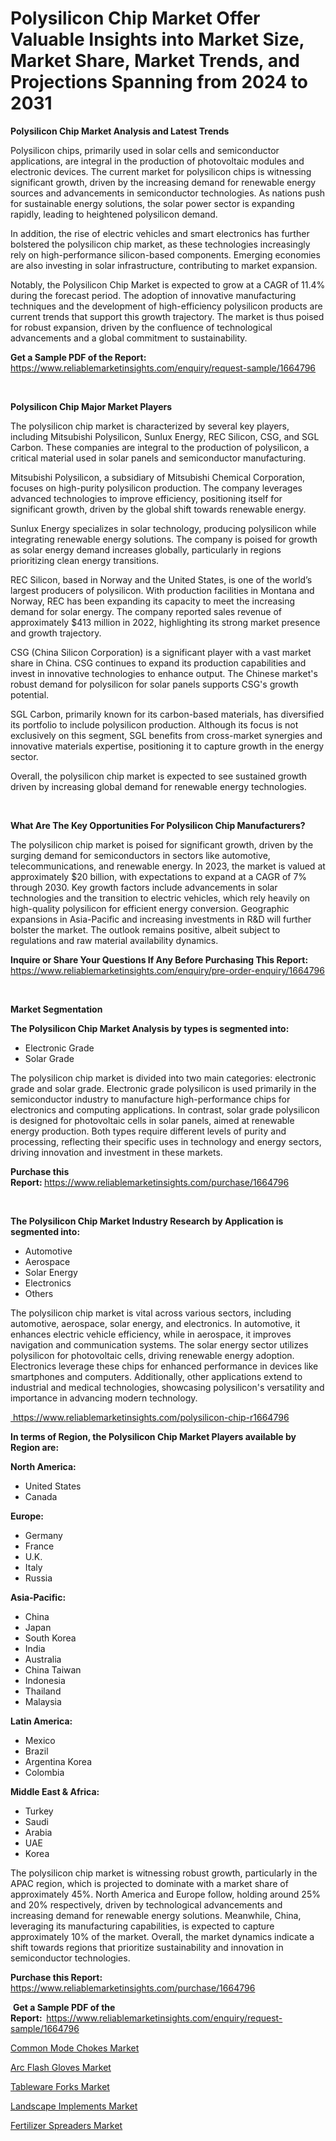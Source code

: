 <p><h1>Polysilicon Chip Market Offer Valuable Insights into Market Size, Market Share, Market Trends, and Projections Spanning from 2024 to 2031</h1></p><p><strong>Polysilicon Chip Market Analysis and Latest Trends</strong></p>
<p><p>Polysilicon chips, primarily used in solar cells and semiconductor applications, are integral in the production of photovoltaic modules and electronic devices. The current market for polysilicon chips is witnessing significant growth, driven by the increasing demand for renewable energy sources and advancements in semiconductor technologies. As nations push for sustainable energy solutions, the solar power sector is expanding rapidly, leading to heightened polysilicon demand. </p><p>In addition, the rise of electric vehicles and smart electronics has further bolstered the polysilicon chip market, as these technologies increasingly rely on high-performance silicon-based components. Emerging economies are also investing in solar infrastructure, contributing to market expansion. </p><p>Notably, the Polysilicon Chip Market is expected to grow at a CAGR of 11.4% during the forecast period. The adoption of innovative manufacturing techniques and the development of high-efficiency polysilicon products are current trends that support this growth trajectory. The market is thus poised for robust expansion, driven by the confluence of technological advancements and a global commitment to sustainability.</p></p>
<p><strong>Get a Sample PDF of the Report:&nbsp;</strong> <a href="https://www.reliablemarketinsights.com/enquiry/request-sample/1664796?utm_campaign=1332&utm_medium=2&utm_source=Github&utm_content=ia&utm_term=29092024&utm_id=polysilicon-chip">https://www.reliablemarketinsights.com/enquiry/request-sample/1664796</a></p>
<p>&nbsp;</p>
<p><strong>Polysilicon Chip Major Market Players</strong></p>
<p><p>The polysilicon chip market is characterized by several key players, including Mitsubishi Polysilicon, Sunlux Energy, REC Silicon, CSG, and SGL Carbon. These companies are integral to the production of polysilicon, a critical material used in solar panels and semiconductor manufacturing. </p><p>Mitsubishi Polysilicon, a subsidiary of Mitsubishi Chemical Corporation, focuses on high-purity polysilicon production. The company leverages advanced technologies to improve efficiency, positioning itself for significant growth, driven by the global shift towards renewable energy. </p><p>Sunlux Energy specializes in solar technology, producing polysilicon while integrating renewable energy solutions. The company is poised for growth as solar energy demand increases globally, particularly in regions prioritizing clean energy transitions.</p><p>REC Silicon, based in Norway and the United States, is one of the world’s largest producers of polysilicon. With production facilities in Montana and Norway, REC has been expanding its capacity to meet the increasing demand for solar energy. The company reported sales revenue of approximately $413 million in 2022, highlighting its strong market presence and growth trajectory.</p><p>CSG (China Silicon Corporation) is a significant player with a vast market share in China. CSG continues to expand its production capabilities and invest in innovative technologies to enhance output. The Chinese market's robust demand for polysilicon for solar panels supports CSG's growth potential.</p><p>SGL Carbon, primarily known for its carbon-based materials, has diversified its portfolio to include polysilicon production. Although its focus is not exclusively on this segment, SGL benefits from cross-market synergies and innovative materials expertise, positioning it to capture growth in the energy sector.</p><p>Overall, the polysilicon chip market is expected to see sustained growth driven by increasing global demand for renewable energy technologies.</p></p>
<p>&nbsp;</p>
<p><strong>What Are The Key Opportunities For Polysilicon Chip Manufacturers?</strong></p>
<p><p>The polysilicon chip market is poised for significant growth, driven by the surging demand for semiconductors in sectors like automotive, telecommunications, and renewable energy. In 2023, the market is valued at approximately $20 billion, with expectations to expand at a CAGR of 7% through 2030. Key growth factors include advancements in solar technologies and the transition to electric vehicles, which rely heavily on high-quality polysilicon for efficient energy conversion. Geographic expansions in Asia-Pacific and increasing investments in R&D will further bolster the market. The outlook remains positive, albeit subject to regulations and raw material availability dynamics.</p></p>
<p><strong>Inquire or Share Your Questions If Any Before Purchasing This Report:</strong> <a href="https://www.reliablemarketinsights.com/enquiry/pre-order-enquiry/1664796?utm_campaign=1332&utm_medium=2&utm_source=Github&utm_content=ia&utm_term=29092024&utm_id=polysilicon-chip">https://www.reliablemarketinsights.com/enquiry/pre-order-enquiry/1664796</a></p>
<p>&nbsp;</p>
<p><strong>Market Segmentation</strong></p>
<p><strong>The Polysilicon Chip Market Analysis by types is segmented into:</strong></p>
<p><ul><li>Electronic Grade</li><li>Solar Grade</li></ul></p>
<p><p>The polysilicon chip market is divided into two main categories: electronic grade and solar grade. Electronic grade polysilicon is used primarily in the semiconductor industry to manufacture high-performance chips for electronics and computing applications. In contrast, solar grade polysilicon is designed for photovoltaic cells in solar panels, aimed at renewable energy production. Both types require different levels of purity and processing, reflecting their specific uses in technology and energy sectors, driving innovation and investment in these markets.</p></p>
<p><strong>Purchase this Report:&nbsp;</strong><a href="https://www.reliablemarketinsights.com/purchase/1664796?utm_campaign=1332&utm_medium=2&utm_source=Github&utm_content=ia&utm_term=29092024&utm_id=polysilicon-chip">https://www.reliablemarketinsights.com/purchase/1664796</a></p>
<p>&nbsp;</p>
<p><strong>The Polysilicon Chip Market Industry Research by Application is segmented into:</strong></p>
<p><ul><li>Automotive</li><li>Aerospace</li><li>Solar Energy</li><li>Electronics</li><li>Others</li></ul></p>
<p><p>The polysilicon chip market is vital across various sectors, including automotive, aerospace, solar energy, and electronics. In automotive, it enhances electric vehicle efficiency, while in aerospace, it improves navigation and communication systems. The solar energy sector utilizes polysilicon for photovoltaic cells, driving renewable energy adoption. Electronics leverage these chips for enhanced performance in devices like smartphones and computers. Additionally, other applications extend to industrial and medical technologies, showcasing polysilicon's versatility and importance in advancing modern technology.</p></p>
<p><a href="https://www.reliablemarketinsights.com/polysilicon-chip-r1664796?utm_campaign=1332&utm_medium=2&utm_source=Github&utm_content=ia&utm_term=29092024&utm_id=polysilicon-chip">&nbsp;https://www.reliablemarketinsights.com/polysilicon-chip-r1664796</a></p>
<p><strong>In terms of Region, the Polysilicon Chip Market Players available by Region are:</strong></p>
<p>
    <p> <strong> North America: </strong>
        <ul>
            <li>United States</li>
            <li>Canada</li>
        </ul>
        </p> 
    <p> <strong> Europe: </strong>
        <ul>
            <li>Germany</li>
            <li>France</li>
            <li>U.K.</li>
            <li>Italy</li>
            <li>Russia</li>
        </ul>
        </p> 
    <p> <strong> Asia-Pacific: </strong>
        <ul>
            <li>China</li>
            <li>Japan</li>
            <li>South Korea</li>
            <li>India</li>
            <li>Australia</li>
            <li>China Taiwan</li>
            <li>Indonesia</li>
            <li>Thailand</li>
            <li>Malaysia</li>
        </ul>
        </p> 
    <p> <strong> Latin America: </strong>
        <ul>
            <li>Mexico</li>
            <li>Brazil</li>
            <li>Argentina Korea</li>
            <li>Colombia</li>
        </ul>
        </p> 
    <p> <strong> Middle East & Africa: </strong>
        <ul>
            <li>Turkey</li>
            <li>Saudi</li>
            <li>Arabia</li>
            <li>UAE</li>
            <li>Korea</li>
        </ul>
    </p>
    </p>
<p><p>The polysilicon chip market is witnessing robust growth, particularly in the APAC region, which is projected to dominate with a market share of approximately 45%. North America and Europe follow, holding around 25% and 20% respectively, driven by technological advancements and increasing demand for renewable energy solutions. Meanwhile, China, leveraging its manufacturing capabilities, is expected to capture approximately 10% of the market. Overall, the market dynamics indicate a shift towards regions that prioritize sustainability and innovation in semiconductor technologies.</p></p>
<p><strong>Purchase this Report: </strong><a href="https://www.reliablemarketinsights.com/purchase/1664796?utm_campaign=1332&utm_medium=2&utm_source=Github&utm_content=ia&utm_term=29092024&utm_id=polysilicon-chip">https://www.reliablemarketinsights.com/purchase/1664796</a></p>
<p>&nbsp;<strong>Get a Sample PDF of the Report:&nbsp;&nbsp;</strong><a href="https://www.reliablemarketinsights.com/enquiry/request-sample/1664796?utm_campaign=1332&utm_medium=2&utm_source=Github&utm_content=ia&utm_term=29092024&utm_id=polysilicon-chip">https://www.reliablemarketinsights.com/enquiry/request-sample/1664796</a></p>
<p><strong></strong></p>
<p><p><a href="https://www.linkedin.com/pulse/common-mode-chokes-industry-sector-market-dynamics-future-qzvze?utm_campaign=1332&utm_medium=2&utm_source=Github&utm_content=ia&utm_term=29092024&utm_id=polysilicon-chip">Common Mode Chokes Market</a></p><p><a href="https://www.linkedin.com/pulse/strategic-market-insights-global-arc-flash-gloves-2024-jwtmf?utm_campaign=1332&utm_medium=2&utm_source=Github&utm_content=ia&utm_term=29092024&utm_id=polysilicon-chip">Arc Flash Gloves Market</a></p><p><a href="https://www.linkedin.com/pulse/tableware-forks-market-revolution-2024-2031-trends-yxvbf?utm_campaign=1332&utm_medium=2&utm_source=Github&utm_content=ia&utm_term=29092024&utm_id=polysilicon-chip">Tableware Forks Market</a></p><p><a href="https://issuu.com/reportprime-2/docs/landscape-implements-market-size-20_41c9ba27ef5b41?utm_campaign=1332&utm_medium=2&utm_source=Github&utm_content=ia&utm_term=29092024&utm_id=polysilicon-chip">Landscape Implements Market</a></p><p><a href="https://issuu.com/reportprime-2/docs/fertilizer-spreaders-market-size-20_cdd553e124c9dd?utm_campaign=1332&utm_medium=2&utm_source=Github&utm_content=ia&utm_term=29092024&utm_id=polysilicon-chip">Fertilizer Spreaders Market</a></p></p>